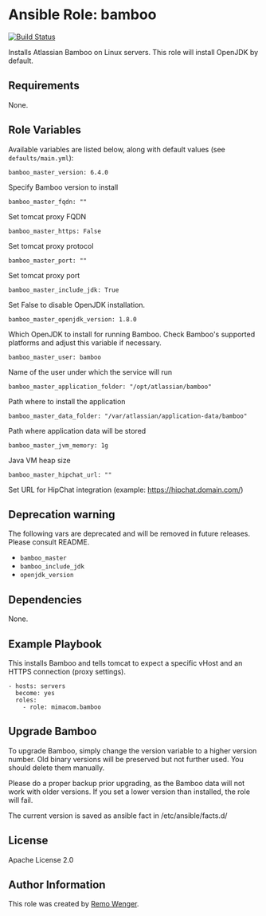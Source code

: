 # Ansible Role: bamboo

[![Build Status](https://travis-ci.org/mimacom/ansible-role-bamboo.svg?branch=master)](https://travis-ci.org/mimacom/ansible-role-bamboo)

Installs Atlassian Bamboo on Linux servers. This role will install OpenJDK by default.

## Requirements

None.


## Role Variables

Available variables are listed below, along with default values (see
`defaults/main.yml`):

    bamboo_master_version: 6.4.0

Specify Bamboo version to install

    bamboo_master_fqdn: ""

Set tomcat proxy FQDN

    bamboo_master_https: False

Set tomcat proxy protocol

    bamboo_master_port: ""

Set tomcat proxy port

    bamboo_master_include_jdk: True

Set False to disable OpenJDK installation.

    bamboo_master_openjdk_version: 1.8.0

Which OpenJDK to install for running Bamboo. Check Bamboo's supported platforms and adjust this variable if necessary.

    bamboo_master_user: bamboo

Name of the user under which the service will run

    bamboo_master_application_folder: "/opt/atlassian/bamboo"

Path where to install the application

    bamboo_master_data_folder: "/var/atlassian/application-data/bamboo"

Path where application data will be stored

    bamboo_master_jvm_memory: 1g

Java VM heap size

    bamboo_master_hipchat_url: ""

Set URL for HipChat integration (example: https://hipchat.domain.com/)

## Deprecation warning

The following vars are deprecated and will be removed
in future releases. Please consult README.
  - `bamboo_master`
  - `bamboo_include_jdk`
  - `openjdk_version`

## Dependencies

None.

## Example Playbook

This installs Bamboo and tells tomcat to expect a specific vHost and an
HTTPS connection (proxy settings).

    - hosts: servers
      become: yes
      roles:
        - role: mimacom.bamboo

## Upgrade Bamboo

To upgrade Bamboo, simply change the version variable to a higher
version number. Old binary versions will be preserved but not further
used. You should delete them manually.

Please do a proper backup prior upgrading, as the Bamboo data will not
work with older versions. If you set a lower version than installed, the
role will fail.

The current version is saved as ansible fact in /etc/ansible/facts.d/

## License

Apache License 2.0

## Author Information

This role was created by [Remo Wenger](http://www.remowenger.ch).
